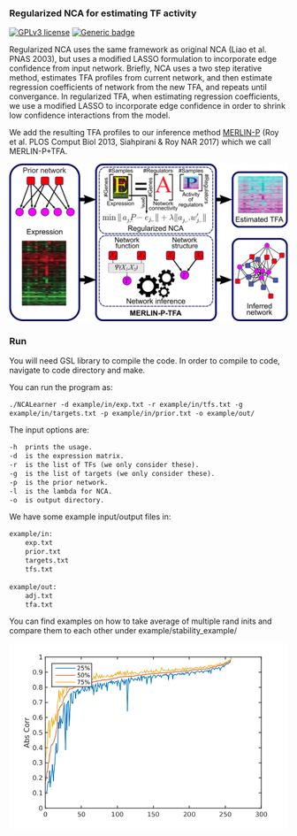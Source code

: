 ### Regularized NCA for estimating TF activity

[![GPLv3 license](https://img.shields.io/badge/License-GPLv3-blue.svg)](http://perso.crans.org/besson/LICENSE.html)
[![Generic badge](https://img.shields.io/badge/version-1.0.0-green.svg)](https://github.com/Roy-lab/EstimateNCA/releases/tag/v1.0.0)

Regularized NCA uses the same framework as original NCA (Liao et al. PNAS 2003), but uses a modified LASSO formulation to incorporate edge confidence from input network.
Briefly, NCA uses a two step iterative method, estimates TFA profiles from current network, and then estimate regression coefficients of network from the new TFA, and repeats until convergance.
In regularized TFA, when estimating regression coefficients, we use a modified LASSO to incorporate edge confidence in order to shrink low confidence interactions from the model.

We add the resulting TFA profiles to our inference method [MERLIN-P](https://github.com/Roy-lab/merlin-p) (Roy et al. PLOS Comput Biol 2013, Siahpirani & Roy NAR 2017) which we call MERLIN-P+TFA.

![alt text](example/tfa_overview.png "Overview of MERLIN-P+TFA. We start with an expression matrix and an input prior network. TF activity profile is estimated using regularized NCA, and final inferred network in inferred using estimated TFA and the input expression matrix and the prior network.")

### Run

You will need GSL library to compile the code. In order to compile to code, navigate to code directory and make.

You can run the program as:

```
./NCALearner -d example/in/exp.txt -r example/in/tfs.txt -g example/in/targets.txt -p example/in/prior.txt -o example/out/
```

The input options are: 
```
-h  prints the usage.
-d	is the expression matrix.
-r  is the list of TFs (we only consider these).
-g  is the list of targets (we only consider these).
-p  is the prior network.
-l  is the lambda for NCA.
-o  is output directory.
```

We have some example input/output files in:

```
example/in:
	exp.txt
	prior.txt
	targets.txt
	tfs.txt

example/out:
	adj.txt
	tfa.txt
```

You can find examples on how to take average of multiple rand inits and compare them to each other under example/stability_example/ 

![alt text](example/stability_example/corr_stability.png "Absolute value of correlation of estimated TF activities between different rand inits. Each profile is average over 10 rand inits. 10 such profiles were generated and were compared to each other. We show 25%, 50%, and 75% quantiles of the correlation values.")
